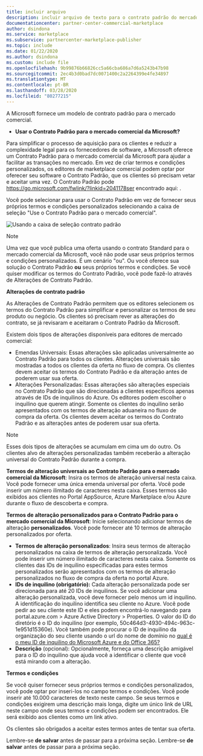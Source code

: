 ```yaml
---
title: incluir arquivo
description: incluir arquivo de texto para o contrato padrão do mercado comercial da Microsoft
documentationcenter: partner-center-commercial-marketplace
author: dsindona
ms.service: marketplace
ms.subservice: partnercenter-marketplace-publisher
ms.topic: include
ms.date: 01/22/2020
ms.author: dsindona
ms.custom: include file
ms.openlocfilehash: 9b99876b66826cc5a66cba686a7d6a5243b47b98
ms.sourcegitcommit: 2ec4b3d0bad7dc0071400c2a2264399e4fe34897
ms.translationtype: MT
ms.contentlocale: pt-BR
ms.lasthandoff: 03/28/2020
ms.locfileid: "80277215"
---
```

A Microsoft fornece um modelo de contrato padrão para o mercado comercial.

- **Usar o Contrato Padrão para o mercado comercial da Microsoft?**

Para simplificar o processo de aquisição para os clientes e reduzir a complexidade legal para os fornecedores de software, a Microsoft oferece um Contrato Padrão para o mercado comercial da Microsoft para ajudar a facilitar as transações no mercado. Em vez de criar termos e condições personalizados, os editores de marketplace comercial podem optar por oferecer seu software o Contrato Padrão, que os clientes só precisam vetar e aceitar uma vez. O Contrato Padrão pode https://go.microsoft.com/fwlink/?linkid=2041178ser encontrado aqui: .

Você pode selecionar para usar o Contrato Padrão em vez de fornecer seus próprios termos e condições personalizados selecionando a caixa de seleção "Use o Contrato Padrão para o mercado comercial".

![Usando a caixa de seleção contrato padrão](./media/use-standard-contract.png)

> [!NOTE]
> Uma vez que você publica uma oferta usando o contrato Standard para o mercado comercial da Microsoft, você não pode usar seus próprios termos e condições personalizados. É um cenário "ou". Ou você oferece sua solução o Contrato Padrão **ou** seus próprios termos e condições. Se você quiser modificar os termos do Contrato Padrão, você pode fazê-lo através de Alterações de Contrato Padrão.

**Alterações de contrato padrão**

As Alterações de Contrato Padrão permitem que os editores selecionem os termos do Contrato Padrão para simplificar e personalizar os termos de seu produto ou negócio. Os clientes só precisam rever as alterações do contrato, se já revisaram e aceitaram o Contrato Padrão da Microsoft.

Existem dois tipos de alterações disponíveis para editores de mercado comercial:

- Emendas Universais: Essas alterações são aplicadas universalmente ao Contrato Padrão para todos os clientes. Alterações universais são mostradas a todos os clientes da oferta no fluxo de compra. Os clientes devem aceitar os termos do Contrato Padrão e da alteração antes de poderem usar sua oferta.
- Alterações Personalizadas: Essas alterações são alterações especiais no Contrato Padrão que são direcionadas a clientes específicos apenas através de IDs de inquilinos do Azure. Os editores podem escolher o inquilino que querem atingir. Somente os clientes do inquilino serão apresentados com os termos de alteração aduaneira no fluxo de compra da oferta.  Os clientes devem aceitar os termos do Contrato Padrão e as alterações antes de poderem usar sua oferta.

>[!NOTE]
> Esses dois tipos de alterações se acumulam em cima um do outro. Os clientes alvo de alterações personalizadas também receberão a alteração universal do Contrato Padrão durante a compra.

**Termos de alteração universais ao Contrato Padrão para o mercado comercial da Microsoft**: Insira os termos de alteração universal nesta caixa. Você pode fornecer uma única emenda universal por oferta. Você pode inserir um número ilimitado de caracteres nesta caixa. Esses termos são exibidos aos clientes no Portal AppSource, Azure Marketplace e/ou Azure durante o fluxo de descoberta e compra.

**Termos de alteração personalizados para o Contrato Padrão para o mercado comercial da Microsoft**: Inicie selecionando adicionar termos de alteração **personalizados**. Você pode fornecer até 10 termos de alteração personalizados por oferta.

- **Termos de alteração personalizados**: Insira seus termos de alteração personalizados na caixa de termos de alteração personalizada. Você pode inserir um número ilimitado de caracteres nesta caixa. Somente os clientes das IDs de inquilino especificadas para estes termos personalizados serão apresentados com os termos de alteração personalizados no fluxo de compra da oferta no portal Azure.  
- **IDs de inquilino (obrigatório):** Cada alteração personalizada pode ser direcionada para até 20 IDs de inquilinos. Se você adicionar uma alteração personalizada, você deve fornecer pelo menos um id inquilino. A identificação do inquilino identifica seu cliente no Azure. Você pode pedir ao seu cliente este ID e eles podem encontrá-lo navegando para portal.azure.com > Azure Active Directory > Properties. O valor do ID do diretório é o ID do inquilino (por exemplo, 50c464d3-4930-494c-963c-1e951d15360e). Você também pode procurar o ID de inquilino da organização do seu cliente usando o url do nome de domínio no [qual é o meu ID de inquilino do Microsoft Azure e do Office 365?](https://www.whatismytenantid.com)
- **Descrição** (opcional): Opcionalmente, forneça uma descrição amigável para o ID do inquilino que ajuda você a identificar o cliente que você está mirando com a alteração.

**Termos e condições**

Se você quiser fornecer seus próprios termos e condições personalizados, você pode optar por inseri-los no campo termos e condições. Você pode inserir até 10.000 caracteres de texto neste campo. Se seus termos e condições exigirem uma descrição mais longa, digite um único link de URL neste campo onde seus termos e condições podem ser encontrados. Ele será exibido aos clientes como um link ativo.

Os clientes são obrigados a aceitar estes termos antes de tentar sua oferta.

Lembre-se **de salvar** antes de passar para a próxima seção.
Lembre-se **de salvar** antes de passar para a próxima seção.
